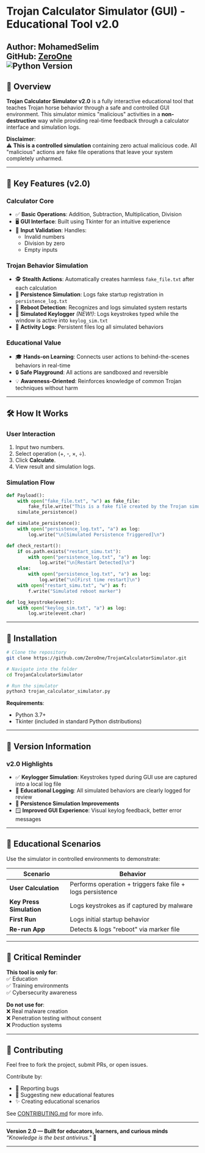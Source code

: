 # Trojan Calculator Simulator (GUI) - Educational Tool v2.0

**Author**: MohamedSelim  
**GitHub**: [ZeroOne](https://github.com/MohamedSelimMah)  
![Python Version](https://img.shields.io/badge/Python-3.7%2B-blue)  
---

## 📖 Overview

**Trojan Calculator Simulator v2.0** is a fully interactive educational tool that teaches Trojan horse behavior through a safe and controlled GUI environment. This simulator mimics "malicious" activities in a **non-destructive** way while providing real-time feedback through a calculator interface and simulation logs.

**Disclaimer**:  
⚠️ **This is a controlled simulation** containing zero actual malicious code. All "malicious" actions are fake file operations that leave your system completely unharmed.

---

## 🎯 Key Features (v2.0)

### Calculator Core
- ✅ **Basic Operations**: Addition, Subtraction, Multiplication, Division
- 🖥️ **GUI Interface**: Built using Tkinter for an intuitive experience
- 🚫 **Input Validation**: Handles:
  - Invalid numbers
  - Division by zero
  - Empty inputs

### Trojan Behavior Simulation
- 🕵️ **Stealth Actions**: Automatically creates harmless `fake_file.txt` after each calculation
- 🔁 **Persistence Simulation**: Logs fake startup registration in `persistence_log.txt`
- 🔄 **Reboot Detection**: Recognizes and logs simulated system restarts
- 🔡 **Simulated Keylogger** *(NEW!)*: Logs keystrokes typed while the window is active into `keylog_sim.txt`
- 📜 **Activity Logs**: Persistent files log all simulated behaviors

### Educational Value
- 🎓 **Hands-on Learning**: Connects user actions to behind-the-scenes behaviors in real-time
- 🔒 **Safe Playground**: All actions are sandboxed and reversible
- 💡 **Awareness-Oriented**: Reinforces knowledge of common Trojan techniques without harm

---

## 🛠️ How It Works

### User Interaction
1. Input two numbers.
2. Select operation (+, -, ×, ÷).
3. Click **Calculate**.
4. View result and simulation logs.

### Simulation Flow
```python
def Payload():
    with open("fake_file.txt", "w") as fake_file:
        fake_file.write("This is a fake file created by the Trojan simulator.")
    simulate_persistence()

def simulate_persistence():
    with open("persistence_log.txt", "a") as log:
        log.write("\n[Simulated Persistence Triggered]\n")

def check_restart():
    if os.path.exists("restart_simu.txt"):
        with open("persistence_log.txt", "a") as log:
            log.write("\n[Restart Detected]\n")
    else:
        with open("persistence_log.txt", "a") as log:
            log.write("\n[First time restart]\n")
    with open("restart_simu.txt", "w") as f:
        f.write("Simulated reboot marker")

def log_keystroke(event):
    with open("keylog_sim.txt", "a") as log:
        log.write(event.char)
```

---

## 🚀 Installation

```bash
# Clone the repository
git clone https://github.com/ZeroOne/TrojanCalculatorSimulator.git

# Navigate into the folder
cd TrojanCalculatorSimulator

# Run the simulator
python3 trojan_calculator_simulator.py
```

**Requirements**:  
- Python 3.7+
- Tkinter (included in standard Python distributions)

---

## 📜 Version Information

### v2.0 Highlights
- ✅ **Keylogger Simulation**: Keystrokes typed during GUI use are captured into a local log file
- 🧠 **Educational Logging**: All simulated behaviors are clearly logged for review
- 📁 **Persistence Simulation Improvements**
- 🪟 **Improved GUI Experience**: Visual keylog feedback, better error messages

---

## 📌 Educational Scenarios

Use the simulator in controlled environments to demonstrate:

| Scenario                 | Behavior                                                    |
|--------------------------|-------------------------------------------------------------|
| **User Calculation**     | Performs operation + triggers fake file + logs persistence |
| **Key Press Simulation** | Logs keystrokes as if captured by malware                  |
| **First Run**            | Logs initial startup behavior                              |
| **Re-run App**           | Detects & logs "reboot" via marker file                    |

---

## 🛑 Critical Reminder

**This tool is only for**:  
✅ Education  
✅ Training environments  
✅ Cybersecurity awareness  

**Do not use for**:  
❌ Real malware creation  
❌ Penetration testing without consent  
❌ Production systems  

---

## 🤝 Contributing

Feel free to fork the project, submit PRs, or open issues.

Contribute by:
- 🐛 Reporting bugs
- 🧠 Suggesting new educational features
- ✨ Creating educational scenarios

See [CONTRIBUTING.md](CONTRIBUTING.md) for more info.

---

**Version 2.0 — Built for educators, learners, and curious minds**  
_"Knowledge is the best antivirus."_ 🔐

---
